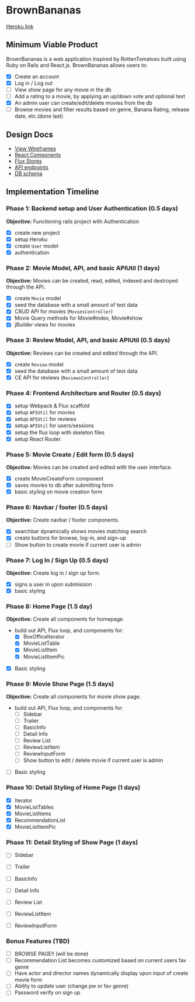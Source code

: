 # BrownBananas

[Heroku link][heroku]

[heroku]: http://www.herokuapp.com

## Minimum Viable Product

BrownBananas is a web application inspired by RottenTomatoes built using Ruby on Rails and React.js. BrownBananas allows users to:

<!-- This is a Markdown checklist. Use it to keep track of your
progress. Put an x between the brackets for a checkmark: [x] -->

- [x] Create an account
- [x] Log in / Log out
- [ ] View show page for any movie in the db
- [ ] Add a rating to a movie, by applying an up/down vote and optional text
- [x] An admin user can create/edit/delete movies from the db
- [ ] Browse movies and filter results based on genre, Banana Rating, release date, etc.(done last)

## Design Docs
* [View Wireframes][views]
* [React Components][components]
* [Flux Stores][stores]
* [API endpoints][api-endpoints]
* [DB schema][schema]

[views]: ./docs/views.md
[components]: ./docs/components.md
[stores]: ./docs/stores.md
[api-endpoints]: ./docs/api-endpoints.md
[schema]: ./docs/schema.md

## Implementation Timeline


### Phase 1: Backend setup and User Authentication (0.5 days)

**Objective:** Functioning rails project with Authentication

- [x] create new project
- [x] setup Heroku
- [x] create `User` model
- [x] authentication

### Phase 2: Movie Model, API, and basic APIUtil (1 days)

**Objective:** Movies can be created, read, edited, indexed and destroyed through
the API.

- [x] create `Movie` model
- [x] seed the database with a small amount of test data
- [x] CRUD API for movies (`MoviesController`)
- [x] Movie Query methods for Movie#index, Movie#show
- [x] jBuilder views for movies

### Phase 3: Review Model, API, and basic APIUtil (0.5 days)

**Objective:** Reviews can be created and edited through the API.

- [x] create `Review` model
- [x] seed the database with a small amount of test data
- [x] CE API for reviews (`ReviewsController`)

### Phase 4: Frontend Architecture and Router (0.5 days)

- [x] setup Webpack & Flux scaffold
- [x] setup `APIUtil` for movies
- [x] setup `APIUtil` for reviews
- [x] setup `APIUtil` for users/sessions
- [x] setup the flux loop with skeleton files
- [x] setup React Router

### Phase 5: Movie Create / Edit form (0.5 days)

**Objective:** Movies can be created and edited with the user interface.

- [x] create MovieCreateForm component
- [x] saves movies to db after submitting form
- [x] basic styling on movie creation form

### Phase 6: Navbar / footer (0.5 days)

**Objective:** Create navbar / footer components.

- [x] searchbar dynamically shows movies matching search
- [x] create buttons for browse, log-in, and sign-up
- [ ] Show button to create movie if current user is admin

### Phase 7: Log In / Sign Up (0.5 days)

**Objective:** Create log in / sign up form.

- [x] signs a user in upon submission
- [x] basic styling

### Phase 8: Home Page (1.5 day)

**Objective:** Create all components for homepage.

- build out API, Flux loop, and components for:
  - [x] BoxOfficeIterator
  - [x] MovieListTable
  - [x] MovieListItem
  - [x] MovieListItemPic
- [x] Basic styling

### Phase 9: Movie Show Page (1.5 days)

**Objective:** Create all components for movie show page.

- build out API, Flux loop, and components for:
  - [ ] Sidebar
  - [ ] Trailer
  - [ ] BasicInfo
  - [ ] Detail Info
  - [ ] Review List
  - [ ] ReviewListItem
  - [ ] ReviewInputForm
  - [ ] Show button to edit / delete movie if current user is admin
- [ ] Basic styling

### Phase 10: Detail Styling of Home Page (1 days)

- [x] Iterator
- [x] MovieListTables
- [x] MovieListItems
- [x] RecommendationList
- [x] MovieListItemPic

### Phase 11: Detail Styling of Show Page (1 days)

- [ ] Sidebar
- [ ] Trailer
- [ ] BasicInfo
- [ ] Detail Info
- [ ] Review List
- [ ] ReviewListItem
- [ ] ReviewInputForm


### Bonus Features (TBD)
- [ ] BROWSE PAGE!! (will be done)
- [ ] Recommendation List becomes customized based on current users fav genre
- [ ] Have actor and director names dynamically display upon input of create movie form
- [ ] Ability to update user (change pw or fav genre)
- [ ] Password verify on sign up
